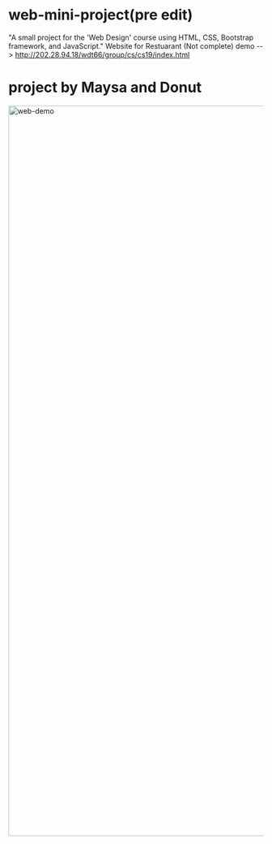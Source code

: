 # web-mini-project(pre edit)
"A small project for the 'Web Design' course using HTML, CSS, Bootstrap framework, and JavaScript."
Website for Restuarant (Not complete)
demo --> http://202.28.94.18/wdt66/group/cs/cs19/index.html
# project by Maysa and Donut
<img width="1440" alt="web-demo" src="https://github.com/mhipster/web-mini-project-demo-/assets/122003683/484bafc1-0bd1-4594-b8cf-da5c3eb83ce3">
